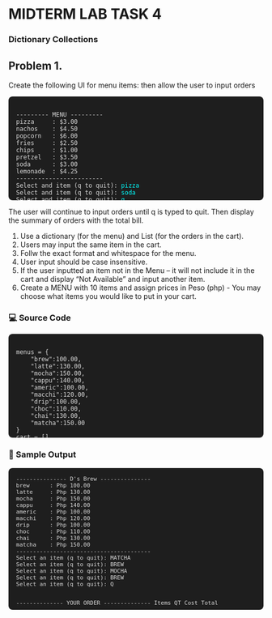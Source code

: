 # MIDTERM LAB TASK 4
### Dictionary Collections

## Problem 1.
Create the following UI for menu items: then allow the user to input orders
<div style="background-color:#1e1e1e; color:#dcdcdc; padding:15px; border-radius:8px; height:175px; overflow-y:auto;">
<pre><code>--------- MENU ---------
pizza     : $3.00
nachos    : $4.50
popcorn   : $6.00
fries     : $2.50
chips     : $1.00
pretzel   : $3.50
soda      : $3.00
lemonade  : $4.25
------------------------
Select and item (q to quit): <span style="color:#00ffff;">pizza</span>
Select and item (q to quit): <span style="color:#00ffff;">soda</span>
Select and item (q to quit): <span style="color:#00ffff;">q</span>
------ YOUR ORDER ------
pizza soda
Total is: $6.00
</code></pre>
  </div>  
  
The user will continue to input orders until q is typed to quit. Then display the summary of
orders with the total bill.  
1. Use a dictionary (for the menu) and List (for the orders in the cart).  
2. Users may input the same item in the cart.  
3. Follw the exact format and whitespace for the menu.  
4. User input should be case insensitive.  
5. If the user inputted an item not in the Menu – it will not include it in the cart and
display “Not Available” and input another item.  
6. Create a MENU with 10 items and assign prices in Peso (php) - You may choose what
items you would like to put in your cart.  

### 💻 Source Code
<div style="background-color:#1e1e1e; color:#dcdcdc; padding:15px; border-radius:8px; height:175px; overflow-y:auto;">
<pre><code>menus = {  
    "brew":100.00,  
    "latte":130.00,  
    "mocha":150.00,  
    "cappu":140.00,  
    "americ":100.00,  
    "macchi":120.00,  
    "drip":100.00,  
    "choc":110.00,  
    "chai":130.00,  
    "matcha":150.00  
}  
cart = []  
orders = {}  
  
print("--------------- D's Brew ---------------")  
for key, val in menus.items():  
    print(f"{key:<10}: Php {val:.2f}")  
    
print("----------------------------------------")
  
while True:  
    order = input("Select an item (q to quit): ").lower()  
    if order == "q":  
        break  
      
    if order in menus:  
        cart.append (order)  
    else:  
        print("^ ^ ^ ^ ^ ^ ^ Not Available ^ ^ ^ ^ ^ ^ ")  
  
for item in cart:  
    if item in orders:  
        orders[item] += 1  
    else:  
        orders[item] = 1  
          
print("\n-------------- YOUR ORDER --------------")  
print(f"{"Items":<10}{"QT":<5}{"Cost":<13}{"Total":<10}\n")  
  
total_final = 0  
  
for item, quantity in orders.items():  
    cost = menus[item]  
    total_cost = quantity * cost  
    total_final += total_cost  
    print(f"{item:<10}{quantity:<5}Php {cost:<9.2f}Php {total_cost:<10.2f}")  
print("----------------------------------------")      
print(f"{"TOTAL":27} Php {total_final:.2f}")  
</code></pre>
  </div>  
  

### 🧾 Sample Output
<div style="background-color:#1e1e1e; color:#dcdcdc; padding:15px; border-radius:8px; height:250px; overflow-y:auto;">
<pre style="font-size:13px; font-weight:normal; font-family:'Courier New', monospace; margin:0;"><code>--------------- D's Brew ---------------
brew      : Php 100.00
latte     : Php 130.00
mocha     : Php 150.00
cappu     : Php 140.00
americ    : Php 100.00
macchi    : Php 120.00
drip      : Php 100.00
choc      : Php 110.00
chai      : Php 130.00
matcha    : Php 150.00
----------------------------------------
Select an item (q to quit): MATCHA
Select an item (q to quit): BREW
Select an item (q to quit): MOCHA
Select an item (q to quit): BREW
Select an item (q to quit): Q

-------------- YOUR ORDER --------------
Items     QT   Cost         Total

matcha    1    Php 150.00   Php 150.00
brew      2    Php 100.00   Php 200.00
mocha     1    Php 150.00   Php 150.00
----------------------------------------
TOTAL                       Php 500.00
</code></pre>
</div>
